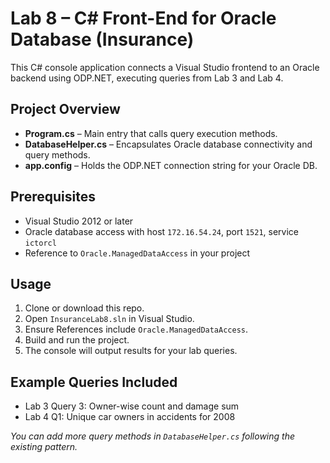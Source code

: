 # Lab 8 – C# Front-End for Oracle Database (Insurance)

This C# console application connects a Visual Studio frontend to an Oracle backend using ODP.NET, executing queries from Lab 3 and Lab 4.

## Project Overview

- **Program.cs** – Main entry that calls query execution methods.
- **DatabaseHelper.cs** – Encapsulates Oracle database connectivity and query methods.
- **app.config** – Holds the ODP.NET connection string for your Oracle DB.

## Prerequisites

- Visual Studio 2012 or later
- Oracle database access with host `172.16.54.24`, port `1521`, service `ictorcl`
- Reference to `Oracle.ManagedDataAccess` in your project

## Usage

1. Clone or download this repo.
2. Open `InsuranceLab8.sln` in Visual Studio.
3. Ensure References include `Oracle.ManagedDataAccess`.
4. Build and run the project.
5. The console will output results for your lab queries.

## Example Queries Included

- Lab 3 Query 3: Owner-wise count and damage sum
- Lab 4 Q1: Unique car owners in accidents for 2008

_You can add more query methods in `DatabaseHelper.cs` following the existing pattern._
